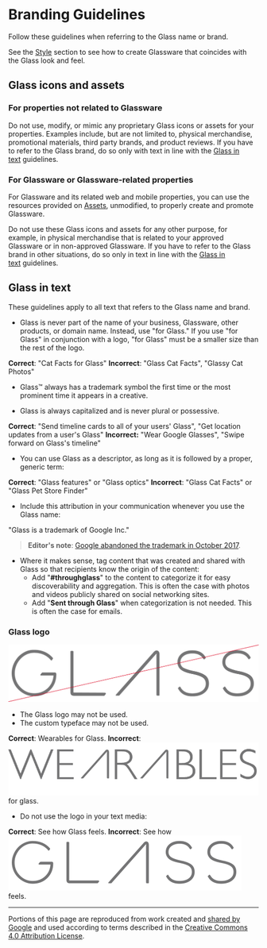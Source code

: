 # Branding Guidelines

Follow these guidelines when referring to the Glass name or brand.

See the [Style](../design/style.md) section to see how to create Glassware that coincides with the Glass look and feel.

## Glass icons and assets

### For properties not related to Glassware

Do not use, modify, or mimic any proprietary Glass icons or assets for your properties. Examples include, but are not limited to, physical merchandise, promotional materials, third party brands, and product reviews. If you have to refer to the Glass brand, do so only with text in line with the [Glass in text](#glass_in_text) guidelines.

### For Glassware or Glassware-related properties

For Glassware and its related web and mobile properties, you can use the resources provided on [Assets](../tools-downloads/downloads), unmodified, to properly create and promote Glassware.

Do not use these Glass icons and assets for any other purpose, for example, in physical merchandise that is related to your approved Glassware or in non-approved Glassware. If you have to refer to the Glass brand in other situations, do so only in text in line with the [Glass in text](#glass_in_text) guidelines.

## Glass in text

These guidelines apply to all text that refers to the Glass name and brand.

-   Glass is never part of the name of your business, Glassware, other products, or domain name. Instead, use "for Glass." If you use "for Glass" in conjunction with a logo, "for Glass" must be a smaller size than the rest of the logo.

**Correct**: "Cat Facts for Glass"
**Incorrect**: "Glass Cat Facts", "Glassy Cat Photos"

-   Glass™ always has a trademark symbol the first time or the most prominent time it appears in a creative.

-   Glass is always capitalized and is never plural or possessive.

**Correct**: "Send timeline cards to all of your users' Glass", "Get location updates from a user's Glass"
**Incorrect:** "Wear Google Glasses", "Swipe forward on Glass's timeline"

-   You can use Glass as a descriptor, as long as it is followed by a proper, generic term:

**Correct**: "Glass features" or "Glass optics"
**Incorrect**: "Glass Cat Facts" or "Glass Pet Store Finder"

-   Include this attribution in your communication whenever you use the Glass name:

"Glass is a trademark of Google Inc."

> **Editor's note**: [Google abandoned the trademark in October 2017](https://trademarks.justia.com/857/23/google-85723835.html).

-   Where it makes sense, tag content that was created and shared with Glass so that recipients know the origin of the content:
	 -   Add "**#throughglass**" to the content to categorize it for easy discoverability and aggregation. This is often the case with photos and videos publicly shared on social networking sites.
	-   Add "**Sent through Glass**" when categorization is not needed. This is often the case for emails.

### Glass logo

![](../tools-downloads/static/crossed_glass.png)

- The Glass logo may not be used.
- The custom typeface may not be used.

**Correct**: Wearables for Glass.
**Incorrect**: ![](./static/glass_type.png) for glass.

- Do not use the logo in your text media:

**Correct**: See how Glass feels.
**Incorrect**: See how ![](./static/glass.svg) feels.

---

Portions of this page are reproduced from work created and [shared by Google](https://developers.google.com/readme/policies) and used according to terms described in the [Creative Commons 4.0 Attribution License](https://creativecommons.org/licenses/by/4.0/).